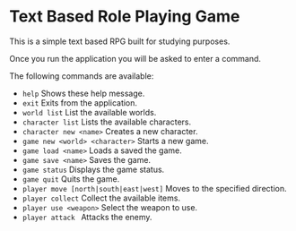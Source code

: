 # Text Based Role Playing Game

This is a simple text based RPG built for studying purposes.

Once you run the application you will be asked to enter a command.

The following commands are available:

* `help` Shows these help message.
* `exit` Exits from the application.
* `world list` List the available worlds.
* `character list` Lists the available characters.
* `character new <name>` Creates a new character.
* `game new <world> <character>` Starts a new game.
* `game load <name>` Loads a saved the game.
* `game save <name>` Saves the game.
* `game status` Displays the game status.
* `game quit` Quits the game.
* `player move [north|south|east|west]` Moves to the specified direction.
* `player collect` Collect the available items.
* `player use <weapon>` Select the weapon to use.
* `player attack ` Attacks the enemy.
